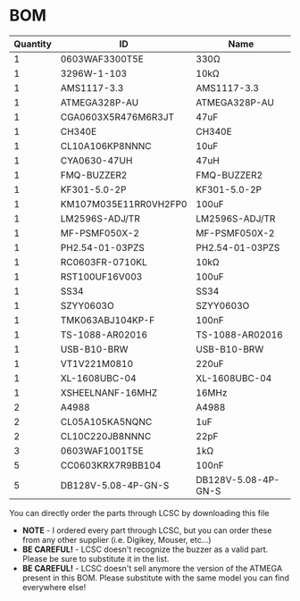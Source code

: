 # BOM
| **Quantity** | **ID** | **Name**|
|--------|---------------------|-------------------|
|1       |0603WAF3300T5E       |330Ω               |
|1       |3296W-1-103          |10kΩ               |
|1       |AMS1117-3.3          |AMS1117-3.3        |
|1       |ATMEGA328P-AU        |ATMEGA328P-AU      |
|1       |CGA0603X5R476M6R3JT  |47uF               |
|1       |CH340E               |CH340E             |
|1       |CL10A106KP8NNNC      |10uF               |
|1       |CYA0630-47UH         |47uH               |
|1       |FMQ-BUZZER2          |FMQ-BUZZER2        |
|1       |KF301-5.0-2P         |KF301-5.0-2P       |
|1       |KM107M035E11RR0VH2FP0|100uF              |
|1       |LM2596S-ADJ/TR       |LM2596S-ADJ/TR     |
|1       |MF-PSMF050X-2        |MF-PSMF050X-2      |
|1       |PH2.54-01-03PZS      |PH2.54-01-03PZS    |
|1       |RC0603FR-0710KL      |10kΩ               |
|1       |RST100UF16V003       |100uF              |
|1       |SS34                 |SS34               |
|1       |SZYY0603O            |SZYY0603O          |
|1       |TMK063ABJ104KP-F     |100nF              |
|1       |TS-1088-AR02016      |TS-1088-AR02016    |
|1       |USB-B10-BRW          |USB-B10-BRW        |
|1       |VT1V221M0810         |220uF              |
|1       |XL-1608UBC-04        |XL-1608UBC-04      |
|1       |XSHEELNANF-16MHZ     |16MHz              |
|2       |A4988                |A4988              |
|2       |CL05A105KA5NQNC      |1uF                |
|2       |CL10C220JB8NNNC      |22pF               |
|3       |0603WAF1001T5E       |1kΩ                |
|5       |CC0603KRX7R9BB104    |100nF              |
|5       |DB128V-5.08-4P-GN-S  |DB128V-5.08-4P-GN-S|

You can directly order the parts through LCSC by downloading this file

- **NOTE** - I ordered every part through LCSC, but you can order these from any other supplier (i.e. Digikey, Mouser, etc...)
- **BE CAREFUL!** - LCSC doesn't recognize the buzzer as a valid part. Please be sure to substitute it in the list.
- **BE CAREFUL!** - LCSC doesn't sell anymore the version of the ATMEGA present in this BOM. Please substitute with the same model you can find everywhere else!

